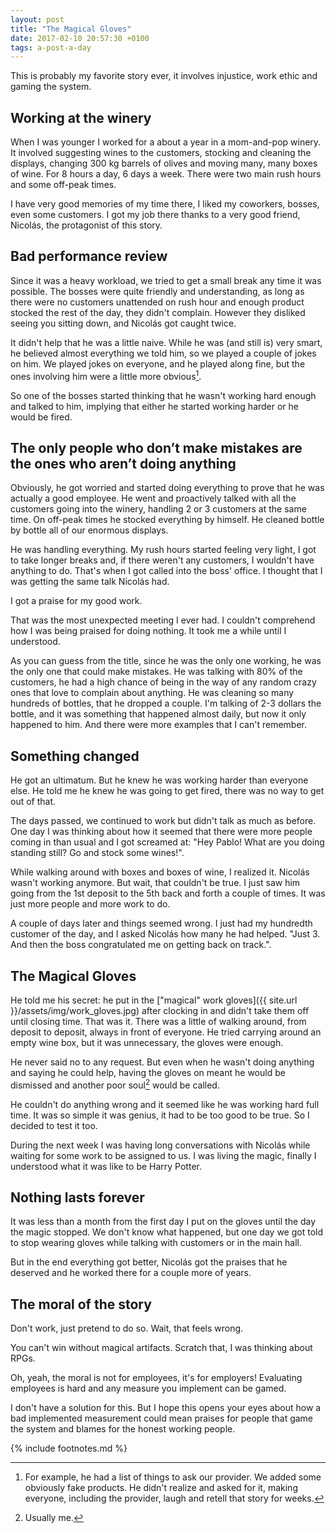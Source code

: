 ```yaml
---
layout: post
title: "The Magical Gloves"
date: 2017-02-10 20:57:30 +0100
tags: a-post-a-day
---
```


This is probably my favorite story ever, it involves injustice, work ethic and gaming the system.

## Working at the winery

When I was younger I worked for a about a year in a mom-and-pop winery. It involved suggesting wines to the customers, stocking and cleaning the displays, changing 300 kg barrels of olives and moving many, many boxes of wine. For 8 hours a day, 6 days a week. There were two main rush hours and some off-peak times.

I have very good memories of my time there, I liked my coworkers, bosses, even some customers. I got my job there thanks to a very good friend, Nicolás, the protagonist of this story.

## Bad performance review

Since it was a heavy workload, we tried to get a small break any time it was possible. The bosses were quite friendly and understanding, as long as there were no customers unattended on rush hour and enough product stocked the rest of the day, they didn't complain. However they disliked seeing you sitting down, and Nicolás got caught twice.

It didn't help that he was a little naive. While he was (and still is) very smart, he believed almost everything we told him, so we played a couple of jokes on him. We played jokes on everyone, and he played along fine, but the ones involving him were a little more obvious[^1].

So one of the bosses started thinking that he wasn't working hard enough and talked to him, implying that either he started working harder or he would be fired.

## The only people who don’t make mistakes are the ones who aren’t doing anything

Obviously, he got worried and started doing everything to prove that he was actually a good employee. He went and proactively talked with all the customers going into the winery, handling 2 or 3 customers at the same time. On off-peak times he stocked everything by himself. He cleaned bottle by bottle all of our enormous displays.

He was handling everything. My rush hours started feeling very light, I got to take longer breaks and, if there weren't any customers, I wouldn't have anything to do. That's when I got called into the boss' office. I thought that I was getting the same talk Nicolás had.

I got a praise for my good work.

That was the most unexpected meeting I ever had. I couldn't comprehend how I was being praised for doing nothing. It took me a while until I understood.

As you can guess from the title, since he was the only one working, he was the only one that could make mistakes. He was talking with 80% of the customers, he had a high chance of being in the way of any random crazy ones that love to complain about anything. He was cleaning so many hundreds of bottles, that he dropped a couple. I'm talking of 2-3 dollars the bottle, and it was something that happened almost daily, but now it only happened to him. And there were more examples that I can't remember.

## Something changed

He got an ultimatum. But he knew he was working harder than everyone else. He told me he knew he was going to get fired, there was no way to get out of that.

The days passed, we continued to work but didn't talk as much as before. One day I was thinking about how it seemed that there were more people coming in than usual and I got screamed at: "Hey Pablo! What are you doing standing still? Go and stock some wines!".

While walking around with boxes and boxes of wine, I realized it. Nicolás wasn't working anymore. But wait, that couldn't be true. I just saw him going from the 1st deposit to the 5th back and forth a couple of times. It was just more people and more work to do.

A couple of days later and things seemed wrong. I just had my hundredth customer of the day, and I asked Nicolás how many he had helped. "Just 3. And then the boss congratulated me on getting back on track.".

## The Magical Gloves

He told me his secret: he put in the ["magical" work gloves]({{ site.url }}/assets/img/work_gloves.jpg) after clocking in and didn't take them off until closing time. That was it. There was a little of walking around, from deposit to deposit, always in front of everyone. He tried carrying around an empty wine box, but it was unnecessary, the gloves were enough.

He never said no to any request. But even when he wasn't doing anything and saying he could help, having the gloves on meant he would be dismissed and another poor soul[^2] would be called.

He couldn't do anything wrong and it seemed like he was working hard full time. It was so simple it was genius, it had to be too good to be true. So I decided to test it too.

During the next week I was having long conversations with Nicolás while waiting for some work to be assigned to us. I was living the magic, finally I understood what it was like to be Harry Potter.

## Nothing lasts forever

It was less than a month from the first day I put on the gloves until the day the magic stopped. We don't know what happened, but one day we got told to stop wearing gloves while talking with customers or in the main hall.

But in the end everything got better, Nicolás got the praises that he deserved and he worked there for a couple more of years.

## The moral of the story

Don't work, just pretend to do so. Wait, that feels wrong.

You can't win without magical artifacts. Scratch that, I was thinking about RPGs.

Oh, yeah, the moral is not for employees, it's for employers! Evaluating employees is hard and any measure you implement can be gamed.

I don't have a solution for this. But I hope this opens your eyes about how a bad implemented measurement could mean praises for people that game the system and blames for the honest working people.

{% include footnotes.md %}

[^1]: For example, he had a list of things to ask our provider. We added some obviously fake products. He didn't realize and asked for it, making everyone, including the provider, laugh and retell that story for weeks.
[^2]: Usually me.
